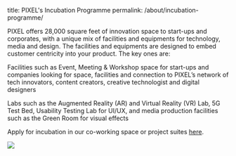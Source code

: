 title: PIXEL's Incubation Programme 
permalink: /about/incubation-programme/



PIXEL offers 28,000 square feet of innovation space to start-ups and corporates, with a unique mix of facilities and equipments for technology, media and design. The facilities and equipments are designed to embed customer centricity into your product. The key ones are:

Facilities such as Event, Meeting & Workshop space for start-ups and companies looking for space, facilities and connection to PIXEL’s network of tech innovators, content creators, creative technologist and digital designers

Labs such as the Augmented Reality (AR) and Virtual Reality (VR) Lab, 5G Test Bed, Usability Testing Lab for UI/UX, and media production facilities such as the Green Room for visual effects

Apply for incubation in our co-working space or project suites [here](https://go.gov.sg/preqform).

![](/images/facilities/facilities.png)
